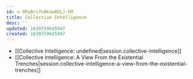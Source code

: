 ```yaml
---
id: v-9PyBrz7nAkawAVLJ-hM
title: Collective Intelligence
desc: ''
updated: 1639759645947
created: 1639759645947
---
```


- [[Collective Intelligence: undefined|session.collective-intelligence]]
- [[Collective Intelligence:  A View From the Existential Trenches|session.collective-intelligence-a-view-from-the-existential-trenches]]
